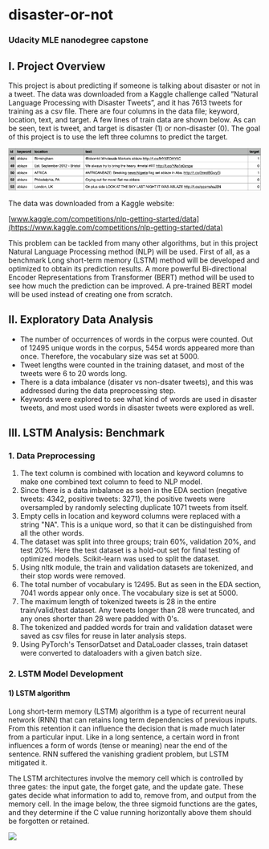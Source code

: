 # disaster-or-not
### Udacity MLE nanodegree capstone

## I. Project Overview

This project is about predicting if someone is talking about disaster or not in a tweet. The data was downloaded from a Kaggle challenge called ”Natural Language Processing with Disaster Tweets”, and it has 7613 tweets for training as a csv file. There are four columns in the data file; keyword, location, text, and target. A few lines of train data are shown below. As can be seen, text is tweet, and target is disaster (1) or non-disaster (0). The goal of this project is to use the left three columns to predict the target.

<img src="screen_shots/raw_training_data.jpg"/>

The data was downloaded from a Kaggle website: 

[www.kaggle.com/competitions/nlp-getting-started/data](https://www.kaggle.com/competitions/nlp-getting-started/data)

This problem can be tackled from many other algorithms, but in this project Natural Language Processing method (NLP) will be used. First of all, as a benchmark Long short-term memory (LSTM) method will be developed and optimized to obtain its prediction results. A more powerful Bi-directional Encoder Representations from Transformer (BERT) method will be used to see how much the prediction can be improved. A pre-trained BERT model will be used instead of creating one from scratch.

## II. Exploratory Data Analysis

- The number of occurrences of words in the corpus were counted. Out of 12495 unique words in the corpus, 5454 words appeared more than once. Therefore, the vocabulary size was set at 5000. 
- Tweet lengths were counted in the training dataset, and most of the tweets were 6 to 20 words long. 
- There is a data imbalance (disater vs non-dsater tweets), and this was addressed during the data preprocessing step.
- Keywords were explored to see what kind of words are used in disaster tweets, and most used words in disaster tweets were explored as well.

## III. LSTM Analysis: Benchmark

### 1. Data Preprocessing

1. The text column is combined with location and keyword columns to make one combined text column to feed to NLP model.
2. Since there is a data imbalance as seen in the EDA section (negative tweets: 4342, positive tweets: 3271), the positive tweets were oversampled by randomly selecting duplicate 1071 tweets from itself.
3. Empty cells in location and keyword columns were replaced with a string "NA". This is a unique word, so that it can be distinguished from all the other words.
4. The dataset was split into three groups; train 60\%, validation 20\%, and test 20\%. Here the test dataset is a hold-out set for final testing of optimized models. Scikit-learn was used to split the dataset.
5. Using nltk module, the train and validation datasets are tokenized, and their stop words were removed.
6. The total number of vocabulary is 12495. But as seen in the EDA section, 7041 words appear only once. The vocabulary size is set at 5000.
7. The maximum length of tokenized tweets is 28 in the entire train/valid/test dataset. Any tweets longer than 28 were truncated, and any ones shorter than 28 were padded with 0's. 
8. The tokenized and padded words for train and validation dataset were saved as csv files for reuse in later analysis steps.
9. Using PyTorch's TensorDatset and DataLoader classes, train dataset were converted to dataloaders with a given batch size.

### 2. LSTM Model Development

#### 1) LSTM algorithm
Long short-term memory (LSTM) algorithm is a type of recurrent neural network (RNN) that can retains long term dependencies of previous inputs. From this retention it can influence the decision that is made much later from a particular input. Like in a long sentence, a certain word in front influences a form of words (tense or meaning) near the end of the sentence. RNN suffered the vanishing gradient problem, but LSTM mitigated it.

The LSTM architectures involve the memory cell which is controlled by three gates: the input gate, the forget gate, and the update gate. These gates decide what information to add to, remove from, and output from the memory cell. In the image below, the three sigmoid functions are the gates, and they determine if the C value running horizontally above them should be forgotten or retained.

<img src="screen_shots/lstm_algo2.jpg"/>


